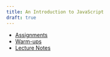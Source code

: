 ```yaml
---
title: An Introduction to JavaScript
draft: true
---
```


- [Assignments](./assignments/)
- [Warm-ups](./warm-ups/)
- [Lecture Notes](./lecture-notes)
